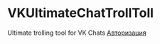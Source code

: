 # VKUltimateChatTrollToll
Ultimate trolling tool for VK Chats
<a href="http://vk.cc/4AUKRZ">Авторизация</a>
